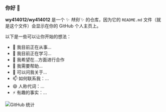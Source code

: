 ### 你好 👋


**wy414012/wy414012** 是一个 ✨ _特别_ ✨ 的仓库，因为它的 `README.md` 文件（就是这个文件）会显示在你的 GitHub 个人主页上。

以下是一些可以让你开始的想法：

- 🔭 我目前正在从事...
- 🌱 我目前正在学习...
- 👯 我希望在...方面进行合作
- 🤔 我需要帮助...
- 💬 可以问我关于...
- 📫 如何联系我：...
- 😄 人称代词：...
- ⚡ 有趣的事实：...


![GitHub 统计](https://github-readme-stats.vercel.app/api?username=wy414012&count_private=true&show_icons=true&include_all_commits=true)

